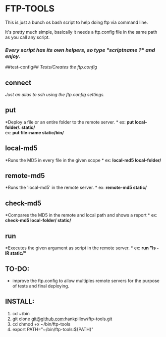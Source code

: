 FTP-TOOLS
=========

This is just a bunch os bash script to help doing ftp via command line.

It's pretty much simple, basically it needs a ftp.config file in the same path as you call any script.

### *Every script has its own helpers, so type "scriptname ?" and enjoy.* ###

##test-config##
*Tests/Creates the ftp.config*

connect
-------
*Just an alias to ssh using the ftp.config settings.*

put
-----
*Deploy a file or an entire folder to the remote server.  *
ex: **put local-folder/. static/**  
ex: **put file-name static/bin/**

local-md5
---------
*Runs the MD5 in every file in the given scope  *
ex: **local-md5 local-folder/**

remote-md5
----------
*Runs the 'local-md5' in the remote server.  *
ex: **remote-md5 static/**

check-md5
-----------
*Compares the MD5 in the remote and local path and shows a report  *
ex: **check-md5 local-folder/ static/**

run
-----------
*Executes the given argument as script in the remote server.  *
ex: **run "ls -lR static/"**


TO-DO:
------
- improve the ftp.config to allow multiples remote servers for the purpose of tests and final deploying.

INSTALL:
------
1. cd ~/bin
2. git clone git@github.com:hankpillow/ftp-tools.git
3. cd chmod +x ~/bin/ftp-tools
4. export PATH="~/bin/ftp-tools:${PATH}"